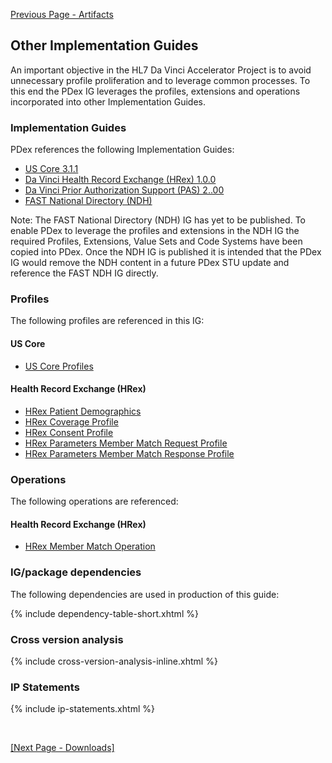 [Previous Page - Artifacts](artifacts.html)

## Other Implementation Guides

An important objective in the HL7 Da Vinci Accelerator Project is to avoid
unnecessary profile proliferation and to leverage common processes. To this end
the PDex IG leverages the profiles, extensions and operations incorporated into
other Implementation Guides.

### Implementation Guides

PDex references the following Implementation Guides:

- [US Core 3.1.1](http://hl7.org/fhir/us/core/STU3.1.1/)
- [Da Vinci Health Record Exchange (HRex) 1.0.0](http://hl7.org/fhir/us/davinci-hrex/STU1/)
- [Da Vinci Prior Authorization Support (PAS) 2..00](http://hl7.org/fhir/us/davinci-pas/STU2/)
- [FAST National Directory (NDH)](https://build.fhir.org/ig/HL7/fhir-us-ndh/)

Note: The FAST National Directory (NDH) IG has yet to be published. To enable PDex to leverage the profiles and extensions in the NDH IG the required Profiles, Extensions, Value Sets and Code Systems have been copied into PDex. Once the NDH IG is published it is intended that the PDex IG would remove the NDH content in a future PDex STU update and reference the FAST NDH IG directly.


### Profiles

The following profiles are referenced in this IG:

#### US Core

- [US Core Profiles](http://hl7.org/fhir/us/core/STU3.1.1/profiles.html#profiles)

#### Health Record Exchange (HRex)

- [HRex Patient Demographics](http://hl7.org/fhir/us/davinci-hrex/STU1/StructureDefinition-hrex-patient-demographics.html)
- [HRex Coverage Profile](http://hl7.org/fhir/us/davinci-hrex/STU1/StructureDefinition-hrex-coverage.html)
- [HRex Consent Profile](http://hl7.org/fhir/us/davinci-hrex/STU1/StructureDefinition-hrex-consent.html)
- [HRex Parameters Member Match Request Profile](http://hl7.org/fhir/us/davinci-hrex/STU1/StructureDefinition-hrex-parameters-member-match-in.html)
- [HRex Parameters Member Match Response Profile](http://hl7.org/fhir/us/davinci-hrex/STU1/StructureDefinition-hrex-parameters-member-match-out.html)

### Operations

The following operations are referenced:

#### Health Record Exchange (HRex)

- [HRex Member Match Operation](http://hl7.org/fhir/us/davinci-hrex/STU1/OperationDefinition-member-match.html)


### IG/package dependencies

The following dependencies are used in production of this guide:

{% include dependency-table-short.xhtml %}

### Cross version analysis

{% include cross-version-analysis-inline.xhtml %}

### IP Statements

{% include ip-statements.xhtml %}

<br/>

<p><a href="Downloads.html">[Next Page - Downloads]</a></p>

